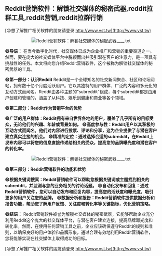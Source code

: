 ## **Reddit营销软件：解锁社交媒体的秘密武器,reddit拉群工具,reddit营销,reddit拉群行销**

[😍想了解推广相关软件的朋友请登录 http://www.vst.tw](http://www.vst.tw)

 <center><img src="https://vst.tw/MP4/tuiguang/png/0.png" alt="Reddit营销软件：解锁社交媒体的秘密武器____.txt"></center>

**😄导语：**
在当今数字化时代，社交媒体已成为企业推广和营销的重要渠道之一。然而，要在庞大的社交媒体平台中脱颖而出并吸引潜在客户的注意力，是一项具有挑战性的任务。本文将向您介绍Reddit营销软件，这个被称为解锁社交媒体的秘密武器的工具。

**😄第一部分：认识Reddit**
Reddit是一个全球知名的社交新闻聚合、社区和论坛网站，拥有数十亿个月度活跃用户。它以其独特的用户群体、广泛的内容和多元化的互动方式而闻名。Reddit由各种主题的"subreddit"组成，每个subreddit都是由用户创建和管理的，涵盖了从科技、娱乐到健康和商业等各个领域。

**😄第二部分：Reddit作为营销平台的优势**

**😄广泛的用户群体：Reddit拥有来自世界各地的用户，覆盖了几乎所有的目标受众，无论他们的兴趣、年龄或背景如何。**
**😄高度参与性：Reddit用户以其积极的互动方式而闻名，他们对内容进行投票、评论和分享，这为企业提供了与潜在客户建立真实连接的机会。**
**😄精准的定位：通过选择合适的subreddit，在Reddit上发布内容可以将您的信息直接传递给相关的受众，提高您的品牌曝光度和潜在客户的转化率。**

 <center><img src="https://vst.tw/MP4/tuiguang/png/4.png" alt="Reddit营销软件：解锁社交媒体的秘密武器____.txt"></center>

**😄第三部分：Reddit营销软件的功能和优势**

**😄根据关键词搜索：Reddit营销软件可以帮助您根据关键词或主题找到相关的subreddit，并监测与您的业务相关的讨论话题。**
**😄自动化发布和回复：通过Reddit营销软件，您可以自动发布和回复内容，提高您的活跃度和曝光度，吸引更多的用户关注您的品牌。**
**😄数据分析和报告：Reddit营销软件提供数据分析和报告功能，帮助您了解用户反馈、关注度和转化率等关键指标，优化营销策略。**

**😄结语：**
Reddit营销软件被誉为解锁社交媒体的秘密武器，它能够帮助企业充分利用Reddit这个庞大的社交媒体平台，与潜在客户建立连接，提高品牌曝光度和转化率。然而，在使用任何营销工具之前，企业应该确保遵守Reddit的规则和准则，以确保良好的用户体验和品牌形象。通过合理有效地利用Reddit营销软件，您将能够实现在社交媒体上取得成功的目标。

[😍想了解推广相关软件的朋友请登录 http://www.vst.tw](http://www.vst.tw)



